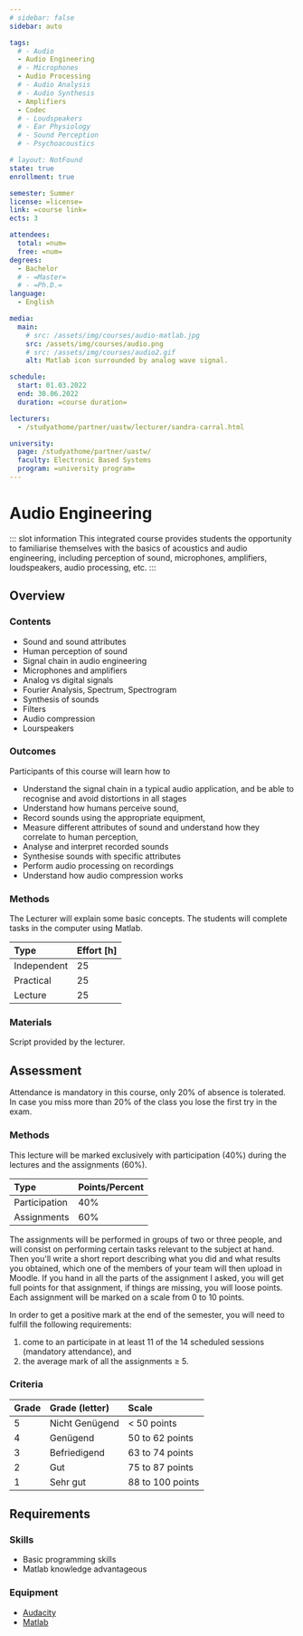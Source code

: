 ```yaml
---
# sidebar: false
sidebar: auto

tags:
  # - Audio
  - Audio Engineering
  # - Microphones
  - Audio Processing
  # - Audio Analysis
  # - Audio Synthesis
  - Amplifiers
  - Codec
  # - Loudspeakers
  # - Ear Physiology
  # - Sound Perception
  # - Psychoacoustics

# layout: NotFound
state: true
enrollment: true

semester: Summer
license: =license=
link: =course link=
ects: 3

attendees:
  total: =num=
  free: =num=
degrees:
  - Bachelor
  # - =Master=
  # - =Ph.D.=
language:
  - English

media:
  main:
    # src: /assets/img/courses/audio-matlab.jpg
    src: /assets/img/courses/audio.png
    # src: /assets/img/courses/audio2.gif
    alt: Matlab icon surrounded by analog wave signal.

schedule:
  start: 01.03.2022
  end: 30.06.2022
  duration: =course duration=

lecturers:
  - /studyathome/partner/uastw/lecturer/sandra-carral.html

university:
  page: /studyathome/partner/uastw/
  faculty: Electronic Based Systems
  program: =university program=
---
```


# Audio Engineering

::: slot information
This integrated course provides students the opportunity to familiarise themselves with the basics of acoustics and audio engineering, including perception of sound, microphones, amplifiers, loudspeakers, audio processing, etc. 
:::

## Overview

### Contents

- Sound and sound attributes
- Human perception of sound
- Signal chain in audio engineering
- Microphones and amplifiers
- Analog vs digital signals
- Fourier Analysis, Spectrum, Spectrogram
- Synthesis of sounds
- Filters
- Audio compression
- Lourspeakers

### Outcomes

Participants of this course will learn how to

- Understand the signal chain in a typical audio application, and be able to recognise and avoid distortions in all stages
- Understand how humans perceive sound,
- Record sounds using the appropriate equipment,
- Measure different attributes of sound and understand how they correlate to human perception,
- Analyse and interpret recorded sounds
- Synthesise sounds with specific attributes
- Perform audio processing on recordings
- Understand how audio compression works

### Methods

The Lecturer will explain some basic concepts.
The students will complete tasks in the computer using Matlab.

| Type        | Effort \[h\] |
| :---------- | :----------- |
| Independent | 25           |
| Practical   | 25           |
| Lecture     | 25           |

### Materials

Script provided by the lecturer.

## Assessment

Attendance is mandatory in this course, only 20% of absence is tolerated. In case you miss more than 20% of the class you lose the first try in the exam.

### Methods

<!-- The students will be assessed according to how far they completed the task at hand. -->

This lecture will be marked exclusively with participation (40%) during the lectures and the assignments (60%).

| Type          | Points/Percent |
| :------------ | :------------- |
| Participation | 40%            |
| Assignments   | 60%            |

The assignments  will be performed in groups of two or three people, and will consist on performing certain tasks relevant to the subject at hand.
Then you'll write a short report describing what you did and what results you obtained, which one of the members of your team will then upload in Moodle.
If you hand in all the parts of the assignment I asked, you will get full points for that assignment, if things are missing, you will loose points.
Each assignment will be marked on a scale from 0 to 10 points.

In order to get a positive mark at the end of the semester, you will need to fulfill the following requirements:

1. come to an participate in at least 11 of the 14 scheduled sessions (mandatory attendance), and 
1. the average mark of all the assignments ≥ 5.

### Criteria

| Grade | Grade (letter) | Scale            |
| :---- | :------------- | :--------------- |
| 5     | Nicht Genügend | < 50 points      |
| 4     | Genügend       | 50 to 62 points  |
| 3     | Befriedigend   | 63 to 74 points  |
| 2     | Gut            | 75 to 87 points  |
| 1     | Sehr gut       | 88 to 100 points |

## Requirements


### Skills

- Basic programming skills
- Matlab knowledge advantageous

### Equipment

- [Audacity](https://www.audacityteam.org/)
- [Matlab](https://www.mathworks.com/products/matlab.html)
